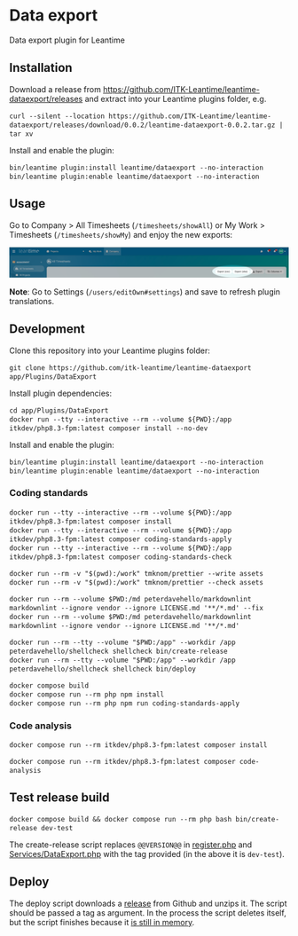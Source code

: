 # Data export

Data export plugin for Leantime

## Installation

Download a release from <https://github.com/ITK-Leantime/leantime-dataexport/releases> and extract into your Leantime
plugins folder, e.g.

``` shell
curl --silent --location https://github.com/ITK-Leantime/leantime-dataexport/releases/download/0.0.2/leantime-dataexport-0.0.2.tar.gz | tar xv
```

Install and enable the plugin:

``` shell
bin/leantime plugin:install leantime/dataexport --no-interaction
bin/leantime plugin:enable leantime/dataexport --no-interaction
```

## Usage

Go to Company > All Timesheets (`/timesheets/showAll`) or My Work > Timesheets (`/timesheets/showMy`) and enjoy the new
exports:

![Export buttons](docs/images/export-buttons.png)

**Note**: Go to Settings (`/users/editOwn#settings`) and save to refresh plugin translations.

## Development

Clone this repository into your Leantime plugins folder:

``` shell
git clone https://github.com/itk-leantime/leantime-dataexport app/Plugins/DataExport
```

Install plugin dependencies:

``` shell
cd app/Plugins/DataExport
docker run --tty --interactive --rm --volume ${PWD}:/app itkdev/php8.3-fpm:latest composer install --no-dev
```

Install and enable the plugin:

``` shell
bin/leantime plugin:install leantime/dataexport --no-interaction
bin/leantime plugin:enable leantime/dataexport --no-interaction
```

### Coding standards

``` shell
docker run --tty --interactive --rm --volume ${PWD}:/app itkdev/php8.3-fpm:latest composer install
docker run --tty --interactive --rm --volume ${PWD}:/app itkdev/php8.3-fpm:latest composer coding-standards-apply
docker run --tty --interactive --rm --volume ${PWD}:/app itkdev/php8.3-fpm:latest composer coding-standards-check
```

```shell
docker run --rm -v "$(pwd):/work" tmknom/prettier --write assets
docker run --rm -v "$(pwd):/work" tmknom/prettier --check assets
```

```shell
docker run --rm --volume $PWD:/md peterdavehello/markdownlint markdownlint --ignore vendor --ignore LICENSE.md '**/*.md' --fix
docker run --rm --volume $PWD:/md peterdavehello/markdownlint markdownlint --ignore vendor --ignore LICENSE.md '**/*.md'
```

```shell
docker run --rm --tty --volume "$PWD:/app" --workdir /app peterdavehello/shellcheck shellcheck bin/create-release
docker run --rm --tty --volume "$PWD:/app" --workdir /app peterdavehello/shellcheck shellcheck bin/deploy
```

```shell
docker compose build
docker compose run --rm php npm install
docker compose run --rm php npm run coding-standards-apply
```

### Code analysis

``` shell name=dev-install
docker compose run --rm itkdev/php8.3-fpm:latest composer install 
```
``` shell name=code-analysis
docker compose run --rm itkdev/php8.3-fpm:latest composer code-analysis
```

## Test release build

``` shell
docker compose build && docker compose run --rm php bash bin/create-release dev-test
```

The create-release script replaces `@@VERSION@@` in
[register.php](https://github.com/ITK-Leantime/leantime-dataexport/blob/f7c3992f78270c03b6fc84dbc9b1bbd6e48e53d6/register.php#L9)
and
[Services/DataExport.php](https://github.com/ITK-Leantime/leantime-dataexport/blob/f7c3992f78270c03b6fc84dbc9b1bbd6e48e53d6/Services/DataExport.php#L15)
with the tag provided (in the above it is `dev-test`).

## Deploy

The deploy script downloads a [release](https://github.com/ITK-Leantime/leantime-dataexport/releases) from Github and
unzips it. The script should be passed a tag as argument. In the process the script deletes itself, but the script
finishes because it [is still in memory](https://linux.die.net/man/3/unlink).
